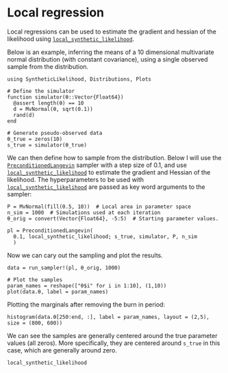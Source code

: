 # Local regression
Local regressions can be used to estimate the gradient and hessian of the likelihood using [`local_synthetic_likelihood`](@ref).

Below is an example, inferring the means of a 10 dimensional multivariate normal distribution (with constant covariance), using a single observed sample from the distribution.

```@example 1
using SyntheticLikelihood, Distributions, Plots

# Define the simulator
function simulator(θ::Vector{Float64})
  @assert length(θ) == 10
  d = MvNormal(θ, sqrt(0.1))
  rand(d)
end

# Generate pseudo-observed data
θ_true = zeros(10)
s_true = simulator(θ_true)

```

We can then define how to sample from the distribution. Below I will use the [`PreconditionedLangevin`](@ref) sampler with a step size of 0.1, and use [`local_synthetic_likelihood`](@ref) to estimate the gradient and Hessian of the likelihood. The hyperparameters to be used with [`local_synthetic_likelihood`](@ref) are passed as key word arguments to the sampler:

```@example 1
P = MvNormal(fill(0.5, 10))  # Local area in parameter space
n_sim = 1000  # Simulations used at each iteration
θ_orig = convert(Vector{Float64}, -5:5)  # Starting parameter values.

pl = PreconditionedLangevin(
  0.1, local_synthetic_likelihood; s_true, simulator, P, n_sim
  )
```

Now we can cary out the sampling and plot the results.
```@example 1
data = run_sampler!(pl, θ_orig, 1000)

# Plot the samples
param_names = reshape(["θ$i" for i in 1:10], (1,10))
plot(data.θ, label = param_names)
```

Plotting the marginals after removing the burn in period:
```
histogram(data.θ[250:end, :], label = param_names, layout = (2,5), size = (800, 600))
```
We can see the samples are generally centered around the true parameter values (all zeros). More specifically, they are centered around `s_true` in this case, which are generally around zero.


```@docs
local_synthetic_likelihood
```
